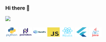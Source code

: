 ### Hi there 👋

<picture>
  <source
    srcset="https://github-readme-stats.vercel.app/api/top-langs/?username=NickolasCrema&layout=compact&theme=dark"
    media="(prefers-color-scheme: dark)"
  />
  <source
    srcset="https://github-readme-stats.vercel.app/api?username=NickolasCrema&show_icons=true"
    media="(prefers-color-scheme: light), (prefers-color-scheme: no-preference)"
  />
  <img src="https://github-readme-stats.vercel.app/api?username=NickolasCrema&show_icons=true" />
</picture>

<div style="display: inline_block"><br>
  <img align="center" alt="Nicko-Python" height="30" width="40" src="https://raw.githubusercontent.com/devicons/devicon/master/icons/python/python-original-wordmark.svg">
  <img align="center" alt="Nicko-Pandas" height="30" width="40" src="https://raw.githubusercontent.com/devicons/devicon/master/icons/pandas/pandas-original-wordmark.svg">
  <img align="center" alt="Nicko-NumPy" height="30" width="40" src="https://raw.githubusercontent.com/devicons/devicon/master/icons/numpy/numpy-original-wordmark.svg">
  <img align="center" alt="Nicko-JS" height="30" width="40" src="https://raw.githubusercontent.com/devicons/devicon/master/icons/javascript/javascript-original.svg">
  <img align="center" alt="Nicko-React" height="30" width="40" src="https://raw.githubusercontent.com/devicons/devicon/master/icons/react/react-original-wordmark.svg">
  <img align="center" alt="Nicko-Flutter" height="30" width="40" src="https://raw.githubusercontent.com/devicons/devicon/master/icons/flutter/flutter-original.svg">
  <img align="center" alt="Nicko-Java" height="30" width="40" src="https://raw.githubusercontent.com/devicons/devicon/master/icons/java/java-original-wordmark.svg">
</div>
  
